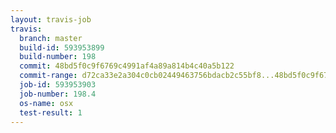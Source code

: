 ```yaml
---
layout: travis-job
travis:
  branch: master
  build-id: 593953899
  build-number: 198
  commit: 48bd5f0c9f6769c4991af4a89a814b4c40a5b122
  commit-range: d72ca33e2a304c0cb02449463756bdacb2c55bf8...48bd5f0c9f6769c4991af4a89a814b4c40a5b122
  job-id: 593953903
  job-number: 198.4
  os-name: osx
  test-result: 1
---
```

